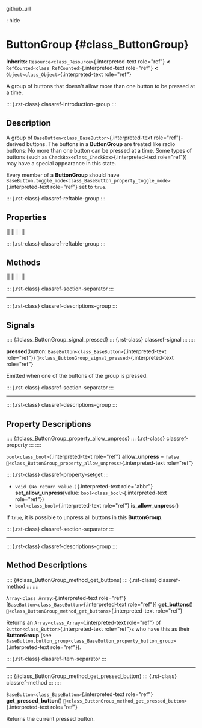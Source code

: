 github_url

:   hide

# ButtonGroup {#class_ButtonGroup}

**Inherits:** `Resource<class_Resource>`{.interpreted-text role="ref"}
**\<** `RefCounted<class_RefCounted>`{.interpreted-text role="ref"}
**\<** `Object<class_Object>`{.interpreted-text role="ref"}

A group of buttons that doesn\'t allow more than one button to be
pressed at a time.

::: {.rst-class}
classref-introduction-group
:::

## Description

A group of `BaseButton<class_BaseButton>`{.interpreted-text
role="ref"}-derived buttons. The buttons in a **ButtonGroup** are
treated like radio buttons: No more than one button can be pressed at a
time. Some types of buttons (such as
`CheckBox<class_CheckBox>`{.interpreted-text role="ref"}) may have a
special appearance in this state.

Every member of a **ButtonGroup** should have
`BaseButton.toggle_mode<class_BaseButton_property_toggle_mode>`{.interpreted-text
role="ref"} set to `true`.

::: {.rst-class}
classref-reftable-group
:::

## Properties

||
||
||
||

::: {.rst-class}
classref-reftable-group
:::

## Methods

||
||
||
||

::: {.rst-class}
classref-section-separator
:::

------------------------------------------------------------------------

::: {.rst-class}
classref-descriptions-group
:::

## Signals

:::: {#class_ButtonGroup_signal_pressed}
::: {.rst-class}
classref-signal
:::
::::

**pressed**(button: `BaseButton<class_BaseButton>`{.interpreted-text
role="ref"}) `🔗<class_ButtonGroup_signal_pressed>`{.interpreted-text
role="ref"}

Emitted when one of the buttons of the group is pressed.

::: {.rst-class}
classref-section-separator
:::

------------------------------------------------------------------------

::: {.rst-class}
classref-descriptions-group
:::

## Property Descriptions

:::: {#class_ButtonGroup_property_allow_unpress}
::: {.rst-class}
classref-property
:::
::::

`bool<class_bool>`{.interpreted-text role="ref"} **allow_unpress** =
`false` `🔗<class_ButtonGroup_property_allow_unpress>`{.interpreted-text
role="ref"}

::: {.rst-class}
classref-property-setget
:::

- `void (No return value.)`{.interpreted-text role="abbr"}
  **set_allow_unpress**(value: `bool<class_bool>`{.interpreted-text
  role="ref"})
- `bool<class_bool>`{.interpreted-text role="ref"}
  **is_allow_unpress**()

If `true`, it is possible to unpress all buttons in this
**ButtonGroup**.

::: {.rst-class}
classref-section-separator
:::

------------------------------------------------------------------------

::: {.rst-class}
classref-descriptions-group
:::

## Method Descriptions

:::: {#class_ButtonGroup_method_get_buttons}
::: {.rst-class}
classref-method
:::
::::

`Array<class_Array>`{.interpreted-text
role="ref"}\[`BaseButton<class_BaseButton>`{.interpreted-text
role="ref"}\] **get_buttons**()
`🔗<class_ButtonGroup_method_get_buttons>`{.interpreted-text role="ref"}

Returns an `Array<class_Array>`{.interpreted-text role="ref"} of
`Button<class_Button>`{.interpreted-text role="ref"}s who have this as
their **ButtonGroup** (see
`BaseButton.button_group<class_BaseButton_property_button_group>`{.interpreted-text
role="ref"}).

::: {.rst-class}
classref-item-separator
:::

------------------------------------------------------------------------

:::: {#class_ButtonGroup_method_get_pressed_button}
::: {.rst-class}
classref-method
:::
::::

`BaseButton<class_BaseButton>`{.interpreted-text role="ref"}
**get_pressed_button**()
`🔗<class_ButtonGroup_method_get_pressed_button>`{.interpreted-text
role="ref"}

Returns the current pressed button.
